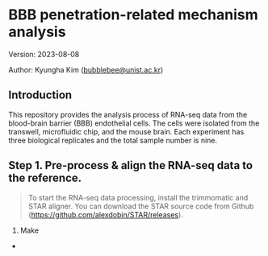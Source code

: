 # BBB penetration-related mechanism analysis
Version: 2023-08-08

Author: Kyungha Kim (bubblebee@unist.ac.kr)

## Introduction
This repository provides the analysis process of RNA-seq data from the blood-brain barrier (BBB) endothelial cells. The cells were isolated from the transwell, microfluidic chip, and the mouse brain. Each experiment has three biological replicates and the total sample number is nine.

## Step 1. Pre-process & align the RNA-seq data to the reference.
> To start the RNA-seq data processing, install the trimmomatic and STAR aligner.
> You can download the STAR source code from Github (https://github.com/alexdobin/STAR/releases).

1. Make 
* 
